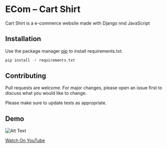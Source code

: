 # ECom – Cart Shirt

Cart Shirt is a e-commerce website made with Django nnd JavaScript

## Installation

Use the package manager [pip](https://pip.pypa.io/en/stable/) to install requirements.txt.

```bash
pip install -r requirements.txt
```

## Contributing
Pull requests are welcome. For major changes, please open an issue first to discuss what you would like to change.

Please make sure to update tests as appropriate.

## Demo
![Alt Text](https://media.giphy.com/media/vFKqnCdLPNOKc/giphy.gif)


[Watch On YouTube](https://www.youtube.com/watch?v=4Zmvr8B4kLk)

